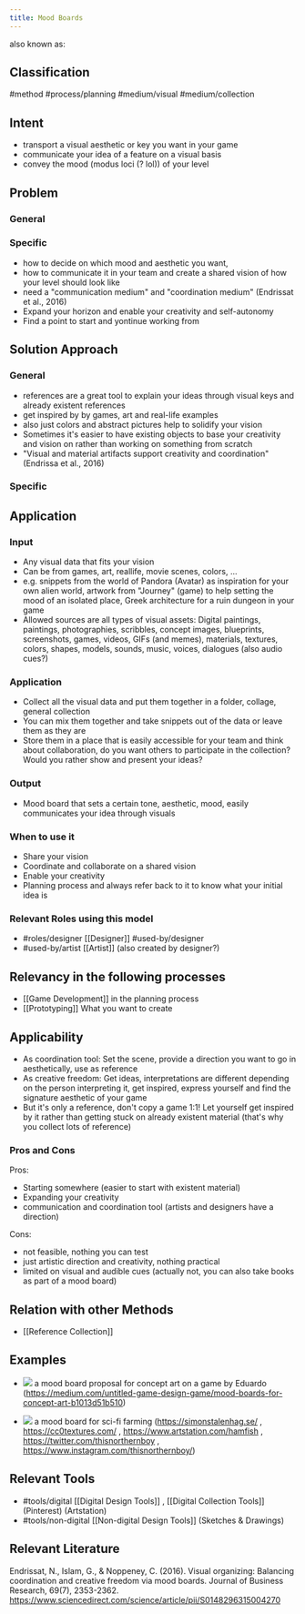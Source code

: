 ```yaml
---
title: Mood Boards
---
```


also known as: 

## Classification
#method 
#process/planning 
#medium/visual 
#medium/collection

## Intent
- transport a visual aesthetic or key you want in your game
- communicate your idea of a feature on a visual basis
- convey the mood (modus loci (? lol)) of your level

## Problem

### General

### Specific
- how to decide on which mood and aesthetic you want,
- how to communicate it in your team and create a shared vision of how your level should look like
- need a "communication medium" and "coordination medium" (Endrissat et al., 2016)
- Expand your horizon and enable your creativity and self-autonomy
- Find a point to start and yontinue working from

## Solution Approach

### General
- references are a great tool to explain your ideas through visual keys and already existent references
- get inspired by by games, art and real-life examples
- also just colors and abstract pictures help to solidify your vision
- Sometimes it's easier to have existing objects to base your creativity and vision on rather than working on something from scratch
- "Visual and material artifacts support creativity and coordination" (Endrissa et al., 2016)

### Specific

## Application

### Input
- Any visual data that fits your vision
- Can be from games, art, reallife, movie scenes, colors, ...
- e.g. snippets from the world of Pandora (Avatar) as inspiration for your own alien world, artwork from "Journey" (game) to help setting the mood of an isolated place, Greek architecture for a ruin dungeon in your game
- Allowed sources are all types of visual assets: Digital paintings, paintings, photographies, scribbles, concept images, blueprints, screenshots, games, videos, GIFs (and memes), materials, textures, colors, shapes, models, sounds, music, voices, dialogues (also audio cues?)

### Application
- Collect all the visual data and put them together in a folder, collage, general collection
- You can mix them together and take snippets out of the data or leave them as they are
- Store them in a place that is easily accessible for your team and think about collaboration, do you want others to participate in the collection? Would you rather show and present your ideas?

### Output
- Mood board that sets a certain tone, aesthetic, mood, easily communicates your idea through visuals

### When to use it
- Share your vision
- Coordinate and collaborate on a shared vision
- Enable your creativity
- Planning process and always refer back to it to know what your initial idea is

### Relevant Roles using this model
- #roles/designer [[Designer]] #used-by/designer 
- #used-by/artist [[Artist]] (also created by designer?)

## Relevancy in the following processes
- [[Game Development]] in the planning process
- [[Prototyping]] What you want to create

## Applicability
- As coordination tool: Set the scene, provide a direction you want to go in aesthetically, use as reference
- As creative freedom: Get ideas, interpretations are different depending on the person interpreting it, get inspired, express yourself and find the signature aesthetic of your game
- But it's only a reference, don't copy a game 1:1! Let yourself get inspired by it rather than getting stuck on already existent material (that's why you collect lots of reference)

### Pros and Cons

Pros:
- Starting somewhere (easier to start with existent material)
- Expanding your creativity
- communication and coordination tool (artists and designers have a direction)

Cons:
- not feasible, nothing you can test
- just artistic direction and creativity, nothing practical
- limited on visual and audible cues (actually not, you can also take books as part of a mood board)

## Relation with other Methods
- [[Reference Collection]] 

## Examples
- ![](https://i.imgur.com/Rh6daFL.jpeg)
  a mood board proposal for concept art on a game by Eduardo (https://medium.com/untitled-game-design-game/mood-boards-for-concept-art-b1013d51b510)

- ![](https://i.imgur.com/vgWACaL.jpeg)
  a mood board for sci-fi farming (https://simonstalenhag.se/ , https://cc0textures.com/ , https://www.artstation.com/hamfish , https://twitter.com/thisnorthernboy , https://www.instagram.com/thisnorthernboy/)

## Relevant Tools
- #tools/digital [[Digital Design Tools]] , [[Digital Collection Tools]] (Pinterest) (Artstation)
- #tools/non-digital [[Non-digital Design Tools]] (Sketches & Drawings)

## Relevant Literature

Endrissat, N., Islam, G., & Noppeney, C. (2016). Visual organizing: Balancing coordination and creative freedom via mood boards. Journal of Business Research, 69(7), 2353-2362.
https://www.sciencedirect.com/science/article/pii/S0148296315004270


